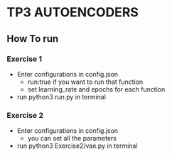 # TP3 AUTOENCODERS

## How To run

### Exercise 1

- Enter configurations in config.json
  - run:true if you want to run that function
  - set learning_rate and epochs for each function
- run python3 run.py in terminal

### Exercise 2

- Enter configurations in config.json
  - you can set all the parameters
- run python3 Exercise2/vae.py in terminal